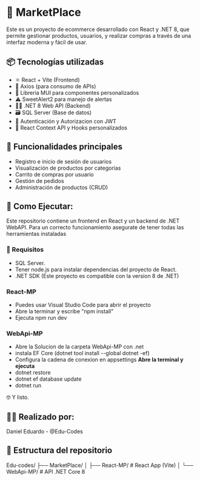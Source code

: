 # 🛒 MarketPlace

Este es un proyecto de ecommerce desarrollado con React y .NET 8, que permite gestionar productos, usuarios, y realizar compras a través de una interfaz moderna y fácil de usar.

## 📦 Tecnologías utilizadas

- ⚛️ React + Vite (Frontend)
- 🧾 Axios (para consumo de APIs)
- 📖 Libreria MUI para componentes personalizados
- ⚠️ SweetAlert2 para manejo de alertas
- 🧑‍💻 .NET 8 Web API (Backend)
- 🗃️ SQL Server (Base de datos)
- 🔐 Autenticación y Autorizacion con JWT
- 🧠 React Context API y Hooks personalizados

## 🚀 Funcionalidades principales

- Registro e inicio de sesión de usuarios
- Visualización de productos por categorías
- Carrito de compras por usuario
- Gestión de pedidos
- Administración de productos (CRUD)

## 📂 Como Ejecutar:
Este repositorio contiene un frontend en React y un backend de .NET WebAPI. Para un correcto funcionamiento asegurate de tener todas las herramientas instaladas

### 🧐 Requisitos

- SQL Server.
- Tener node.js para instalar dependencias del proyecto de React. 
- .NET SDK (Este proyecto es compatible con la version 8 de .NET)

### React-MP
- Puedes usar Visual Studio Code para abrir el proyecto
- Abre la terminar y escribe "npm install"
- Ejecuta npm run dev 

### WebApi-MP
- Abre la Solucion de la carpeta WebApi-MP con .net
- instala EF Core (dotnet tool install --global dotnet -ef)
- Configura la cadena de conexion en appsettings
**Abre la terminal y ejecuta**
- dotnet restore
- dotnet ef database update
- dotnet run

🤓 Y listo.

    
## 🧑‍💻 Realizado por:
 Daniel Eduardo - @Edu-Codes


## 📂 Estructura del repositorio

Edu-codes/
├── MarketPlace/
│   ├── React-MP/           # React App (Vite)
│   └── WebApi-MP/          # API .NET Core 8



